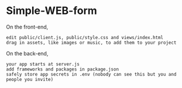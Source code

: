 # Simple-WEB-form

On the front-end,

    edit public/client.js, public/style.css and views/index.html
    drag in assets, like images or music, to add them to your project

On the back-end,

    your app starts at server.js
    add frameworks and packages in package.json
    safely store app secrets in .env (nobody can see this but you and people you invite)
